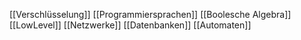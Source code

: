 [[Verschlüsselung]]
[[Programmiersprachen]]
[[Boolesche Algebra]]
[[LowLevel]]
[[Netzwerke]]
[[Datenbanken]]
[[Automaten]]